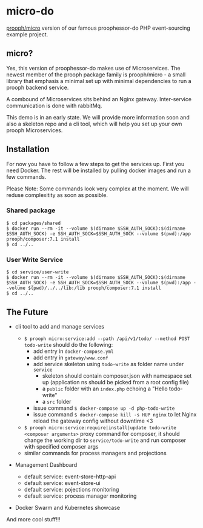 # micro-do

[prooph/micro](https://github.com/prooph/micro) version of our famous proophessor-do PHP event-sourcing example project.

## micro?

Yes, this version of proophessor-do makes use of Microservices. The newest member of the prooph package family is prooph/micro -
a small library that emphasis a minimal set up with minimal dependencies to run a prooph backend service.

A combound of Microservices sits behind an Nginx gateway. Inter-service communication is done with rabbitMq.

This demo is in an early state. We will provide more information soon and also a skeleton repo and a cli tool, which will help you set up your
own prooph Microservices.

## Installation

For now you have to follow a few steps to get the services up. 
First you need Docker. The rest will be installed by pulling docker images and run a few commands.

Please Note: Some commands look very complex at the moment. We will reduse complexitity as soon as possible.

### Shared package

```
$ cd packages/shared
$ docker run --rm -it --volume $(dirname $SSH_AUTH_SOCK):$(dirname $SSH_AUTH_SOCK) -e SSH_AUTH_SOCK=$SSH_AUTH_SOCK --volume $(pwd):/app prooph/composer:7.1 install
$ cd ../..
```

### User Write Service

```
$ cd service/user-write
$ docker run --rm -it --volume $(dirname $SSH_AUTH_SOCK):$(dirname $SSH_AUTH_SOCK) -e SSH_AUTH_SOCK=$SSH_AUTH_SOCK --volume $(pwd):/app --volume $(pwd)/../../lib:/lib prooph/composer:7.1 install
$ cd ../..
```

## The Future

- cli tool to add and manage services
    - `$ prooph micro:service:add --path /api/v1/todo/ --method POST todo-write` should do the following:
        - add entry in `docker-compose.yml`
        - add entry in `gateway/www.conf`
        - add service skeleton using `todo-write` as folder name under `service`
            - skeleton should contain composer.json with namespace set up (application ns should be picked from a root config file)
            - a `public` folder with an `index.php` echoing a "Hello todo-write"
            - a `src` folder
        - issue command `$ docker-compose up -d php-todo-write`
        - issue command `$ docker-compose kill -s HUP nginx` to let Nginx reload the gateway config without downtime <3
     - `$ prooph micro:service:require|install|update todo-write <composer arguments>` proxy command for composer, it should change the working dir to `service/todo-write` and run composer with specified composer args
     - similar commands for process managers and projections
 
- Management Dashboard
    - default service: event-store-http-api
    - default service: event-store-ui
    - default service: pojections monitoring
    - default service: process manager monitoring
    
- Docker Swarm and Kubernetes showcase
    
And more cool stuff!!!
